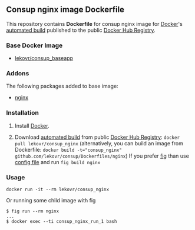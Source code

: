 ## Consup nginx image Dockerfile

This repository contains **Dockerfile** for consup nginx image
for [Docker](https://www.docker.com/)'s [automated build](https://registry.hub.docker.com/u/lekovr/consup_nginx/) 
published to the public [Docker Hub Registry](https://registry.hub.docker.com/).


### Base Docker Image

* [lekovr/consup_baseapp](https://registry.hub.docker.com/u/lekovr/consup_baseapp/)

### Addons

The following packages added to base image:

* [nginx](http://nginx.org/)

### Installation

1. Install [Docker](https://www.docker.com/).

2. Download [automated build](https://registry.hub.docker.com/u/lekovr/consup_nginx/) from public
 [Docker Hub Registry](https://registry.hub.docker.com/): `docker pull lekovr/consup_nginx`
   (alternatively, you can build an image from Dockerfile: `docker build -t="consup_nginx" github.com/lekovr/consup/Dockerfiles/nginx`)
   If you prefer [fig](http://www.fig.sh) than use [config file](https://github.com/LeKovr/consup/fig.yml) and run `fig build nginx`

### Usage

    docker run -it --rm lekovr/consup_nginx

Or running some child image with fig

    $ fig run --rm nginx
    ...
    $ docker exec --ti consup_nginx_run_1 bash
